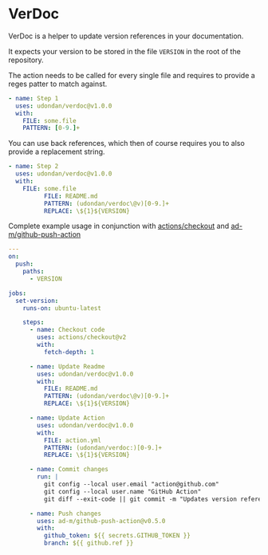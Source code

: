 # VerDoc

VerDoc is a helper to update version references in your documentation.

It expects your version to be stored in the file `VERSION` in the root of the repository.

The action needs to be called for every single file and requires to provide a reges patter to match against.

```yaml
- name: Step 1
  uses: udondan/verdoc@v1.0.0
  with:
    FILE: some.file
    PATTERN: [0-9.]+
```

You can use back references, which then of course requires you to also provide a replacement string.

```yaml
- name: Step 2
  uses: udondan/verdoc@v1.0.0
  with:
    FILE: some.file
          FILE: README.md
          PATTERN: (udondan/verdoc\@v)[0-9.]+
          REPLACE: \${1}${VERSION}
```

Complete example usage in conjunction with [actions/checkout](https://github.com/marketplace/actions/checkout) and [ad-m/github-push-action](https://github.com/marketplace/actions/github-push)

```yaml
---
on:
  push:
    paths:
      - VERSION

jobs:
  set-version:
    runs-on: ubuntu-latest

    steps:
      - name: Checkout code
        uses: actions/checkout@v2
        with:
          fetch-depth: 1

      - name: Update Readme
        uses: udondan/verdoc@v1.0.0
        with:
          FILE: README.md
          PATTERN: (udondan/verdoc\@v)[0-9.]+
          REPLACE: \${1}${VERSION}

      - name: Update Action
        uses: udondan/verdoc@v1.0.0
        with:
          FILE: action.yml
          PATTERN: (udondan/verdoc:)[0-9.]+
          REPLACE: \${1}${VERSION}

      - name: Commit changes
        run: |
          git config --local user.email "action@github.com"
          git config --local user.name "GitHub Action"
          git diff --exit-code || git commit -m "Updates version references" -a

      - name: Push changes
        uses: ad-m/github-push-action@v0.5.0
        with:
          github_token: ${{ secrets.GITHUB_TOKEN }}
          branch: ${{ github.ref }}
```
